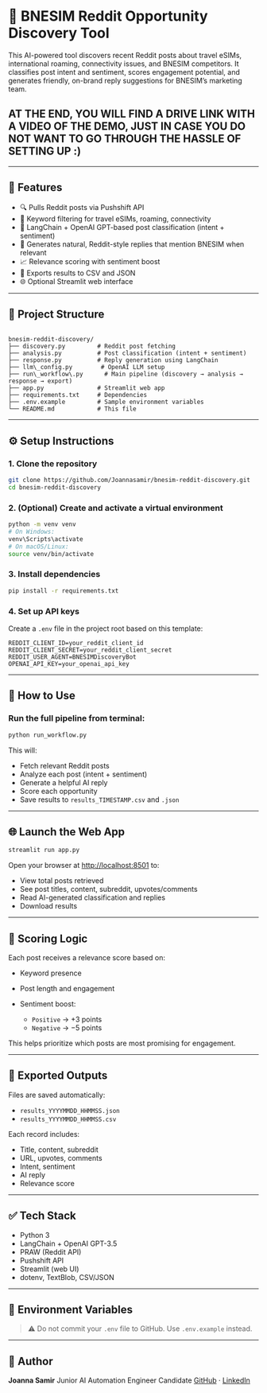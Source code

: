 
# 🔎 BNESIM Reddit Opportunity Discovery Tool

This AI-powered tool discovers recent Reddit posts about travel eSIMs, international roaming, connectivity issues, and BNESIM competitors. It classifies post intent and sentiment, scores engagement potential, and generates friendly, on-brand reply suggestions for BNESIM’s marketing team.


## AT THE END, YOU WILL FIND A DRIVE LINK WITH A VIDEO OF THE DEMO, JUST IN CASE YOU DO NOT WANT TO GO THROUGH THE HASSLE OF SETTING UP :) 
---

## 🚀 Features

- 🔍 Pulls Reddit posts via Pushshift API
- 🎯 Keyword filtering for travel eSIMs, roaming, connectivity
- 🧠 LangChain + OpenAI GPT-based post classification (intent + sentiment)
- 💬 Generates natural, Reddit-style replies that mention BNESIM when relevant
- 📈 Relevance scoring with sentiment boost
- 📄 Exports results to CSV and JSON
- 🌐 Optional Streamlit web interface

---

## 📂 Project Structure

```

bnesim-reddit-discovery/
├── discovery.py         # Reddit post fetching
├── analysis.py          # Post classification (intent + sentiment)
├── response.py          # Reply generation using LangChain
├── llm\_config.py        # OpenAI LLM setup
├── run\_workflow\.py      # Main pipeline (discovery → analysis → response → export)
├── app.py               # Streamlit web app
├── requirements.txt     # Dependencies
├── .env.example         # Sample environment variables
└── README.md            # This file

````

---

## ⚙️ Setup Instructions

### 1. Clone the repository

```bash
git clone https://github.com/Joannasamir/bnesim-reddit-discovery.git
cd bnesim-reddit-discovery
````

### 2. (Optional) Create and activate a virtual environment

```bash
python -m venv venv
# On Windows:
venv\Scripts\activate
# On macOS/Linux:
source venv/bin/activate
```

### 3. Install dependencies

```bash
pip install -r requirements.txt
```

### 4. Set up API keys

Create a `.env` file in the project root based on this template:

```env
REDDIT_CLIENT_ID=your_reddit_client_id
REDDIT_CLIENT_SECRET=your_reddit_client_secret
REDDIT_USER_AGENT=BNESIMDiscoveryBot
OPENAI_API_KEY=your_openai_api_key
```

---

## 🧪 How to Use

### Run the full pipeline from terminal:

```bash
python run_workflow.py
```

This will:

* Fetch relevant Reddit posts
* Analyze each post (intent + sentiment)
* Generate a helpful AI reply
* Score each opportunity
* Save results to `results_TIMESTAMP.csv` and `.json`

---

## 🌐 Launch the Web App

```bash
streamlit run app.py
```

Open your browser at [http://localhost:8501](http://localhost:8501) to:

* View total posts retrieved
* See post titles, content, subreddit, upvotes/comments
* Read AI-generated classification and replies
* Download results

---

## 🧠 Scoring Logic

Each post receives a relevance score based on:

* Keyword presence
* Post length and engagement
* Sentiment boost:

  * `Positive` → +3 points
  * `Negative` → −5 points

This helps prioritize which posts are most promising for engagement.

---

## 📁 Exported Outputs

Files are saved automatically:

* `results_YYYYMMDD_HHMMSS.json`
* `results_YYYYMMDD_HHMMSS.csv`

Each record includes:

* Title, content, subreddit
* URL, upvotes, comments
* Intent, sentiment
* AI reply
* Relevance score

---

## ✅ Tech Stack

* Python 3
* LangChain + OpenAI GPT-3.5
* PRAW (Reddit API)
* Pushshift API
* Streamlit (web UI)
* dotenv, TextBlob, CSV/JSON

---

## 🔐 Environment Variables

> ⚠️ Do not commit your `.env` file to GitHub. Use `.env.example` instead.

---

## 👤 Author

**Joanna Samir**
Junior AI Automation Engineer Candidate
[GitHub](https://github.com/Joannasamir) · [LinkedIn](https://www.linkedin.com/in/joannasamir)




